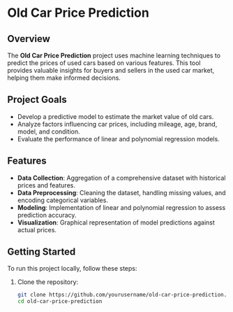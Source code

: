 # Old Car Price Prediction

## Overview

The **Old Car Price Prediction** project uses machine learning techniques to predict the prices of used cars based on various features. This tool provides valuable insights for buyers and sellers in the used car market, helping them make informed decisions.

## Project Goals

- Develop a predictive model to estimate the market value of old cars.
- Analyze factors influencing car prices, including mileage, age, brand, model, and condition.
- Evaluate the performance of linear and polynomial regression models.

## Features

- **Data Collection**: Aggregation of a comprehensive dataset with historical prices and features.
- **Data Preprocessing**: Cleaning the dataset, handling missing values, and encoding categorical variables.
- **Modeling**: Implementation of linear and polynomial regression to assess prediction accuracy.
- **Visualization**: Graphical representation of model predictions against actual prices.

## Getting Started

To run this project locally, follow these steps:

1. Clone the repository:
   ```bash
   git clone https://github.com/yourusername/old-car-price-prediction.git
   cd old-car-price-prediction
